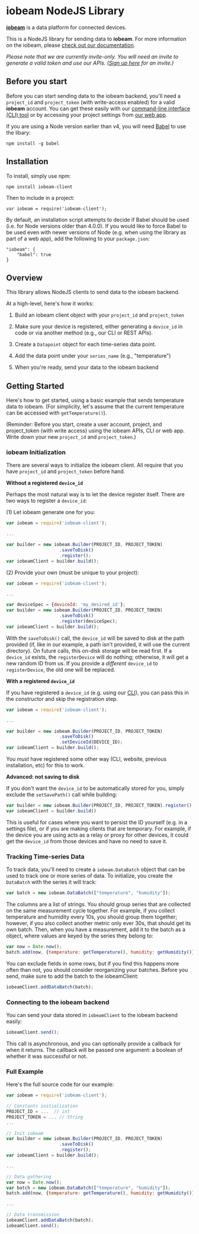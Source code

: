 # iobeam NodeJS Library

**[iobeam](https://iobeam.com)** is a data platform for connected devices.

This is a NodeJS library for sending data to **iobeam**.
For more information on the iobeam, please [check out our documentation](https://docs.iobeam.com).

*Please note that we are currently invite-only. You will need an invite
to generate a valid token and use our APIs.
([Sign up here](https://iobeam.com) for an invite.)*


## Before you start

Before you can start sending data to the iobeam backend, you'll need a
`project_id` and  `project_token` (with write-access enabled) for a valid
**iobeam** account. You can get these easily with our
[command-line interface (CLI) tool](https://github.com/iobeam/iobeam) or by
accessing your project settings from [our web app](https://app.iobeam.com).

If you are using a Node version earlier than v4, you will need
[Babel](https://www.npmjs.com/package/babel) to use the libary:

    npm install -g babel


## Installation

To install, simply use npm:

    npm install iobeam-client

Then to include in a project:

    var iobeam = require('iobeam-client');

By default, an installation script attempts to decide if Babel should be used
(i.e. for Node versions older than 4.0.0). If you would like to force Babel
to be used even with newer versions of Node (e.g. when using the library 
as part of a web app), add the following to your `package.json`:

    "iobeam": {
        "babel": true
    }

## Overview

This library allows NodeJS clients to send data to the
iobeam backend.

At a high-level, here's how it works:

1. Build an iobeam client object with your `project_id` and
`project_token`

1. Make sure your device is registered, either generating a `device_id` in
code or via another method (e.g., our CLI or REST APIs).

1. Create a `Datapoint` object for each time-series data point.

1. Add the data point under your `series_name` (e.g., "temperature")

1. When you're ready, send your data to the iobeam backend

## Getting Started

Here's how to get started, using a basic example that sends temperature
data to iobeam. (For simplicity, let's assume that the current temperature
can be accessed with `getTemperature()`).

(Reminder: Before you start, create a user account, project, and
project_token (with write access) using the iobeam APIs, CLI or web app.
Write down your new `project_id` and `project_token`.)

### iobeam Initialization

There are several ways to initialize the iobeam client. All require
that you have `project_id` and `project_token` before hand.

**Without a registered `device_id`**

Perhaps the most natural way is to let the device register itself.
There are two ways to register a `device_id`:

(1) Let iobeam generate one for you:
```javascript
var iobeam = require('iobeam-client');

...

var builder = new iobeam.Builder(PROJECT_ID, PROJECT_TOKEN)
                    .saveToDisk()
                    .register();
var iobeamClient = builder.build();
```

(2) Provide your own (must be unique to your project):
```javascript
var iobeam = require('iobeam-client');

...

var deviceSpec = {deviceId: 'my_desired_id'};
var builder = new iobeam.Builder(PROJECT_ID, PROJECT_TOKEN)
                    .saveToDisk()
                    .register(deviceSpec);
var iobeamClient = builder.build();
```

With the `saveToDisk()` call, the `device_id` will be saved to disk at the
path provided (if, like in our example, a path isn't provided, it will use
the current directory).
On future calls, this on-disk storage will be read first.
If a `device_id` exists, the `registerDevice` will do nothing; otherwise,
it will get a new random ID from us. If you provide a _different_ `device_id` to `registerDevice`, the old one will be replaced.

**With a registered `device_id`**

If you have registered a `device_id` (e.g. using our
[CLI](https://github.com/iobeam/iobeam)), you can pass this in the
constructor and skip the registration step.
```javascript
var iobeam = require('iobeam-client');

...

var builder = new iobeam.Builder(PROJECT_ID, PROJECT_TOKEN)
                    .saveToDisk()
                    .setDeviceId(DEVICE_ID);
var iobeamClient = builder.build();
```

You *must* have registered some other way (CLI, website, previous
installation, etc) for this to work.

**Advanced: not saving to disk**

If you don't want the `device_id` to be automatically stored for you, simply
exclude the `setSavePath()` call while building:
```javascript
var builder = new iobeam.Builder(PROJECT_ID, PROJECT_TOKEN).register()
var iobeamClient = builder.build()
```

This is useful for cases where you want to persist the ID yourself (e.g.
in a settings file), or if you are making clients that are
temporary. For example, if the device you are using acts as a relay or
proxy for other devices, it could get the `device_id` from those devices
and have no need to save it.

### Tracking Time-series Data

To track data, you'll need to create a `iobeam.DataBatch` object that can
be used to track one or more series of data. To initialize, you create
the `DataBatch` with the series it will track:
```javascript
var batch = new iobeam.DataBatch(["temperature", "humidity"]);
```

The columns are a list of strings. You should group series that are collected
on the same measurement cycle together. For example, if you collect temperature
and humidity every 10s, you should group them together; however, if you also
collect another metric only ever 30s, that should get its own batch.  Then,
when you have a measurement, add it to the batch as a object, where values
are keyed by the series they belong to:
```javascript
var now = Date.now();
batch.add(now, {temperature: getTemperature(), humidity: getHumidity()});
```

You can exclude fields in some rows, but if you find this happens more often than
not, you should consider reorganizing your batches. Before you send, make sure
to add the batch to the iobeamClient:
```javascript
iobeamClient.addDataBatch(batch);
```

### Connecting to the iobeam backend

You can send your data stored in `iobeamClient` to the iobeam backend
easily:
```javascript
iobeamClient.send();
```

This call is asynchronous, and you can optionally provide a callback for
when it returns. The callback will be passed one argument: a boolean of
whether it was successful or not.

### Full Example

Here's the full source code for our example:
```javascript
var iobeam = require('iobeam-client');

// Constants initialization
PROJECT_ID = ...  // int
PROJECT_TOKEN = ... // String
...

// Init iobeam
var builder = new iobeam.Builder(PROJECT_ID, PROJECT_TOKEN)
                    .saveToDisk()
                    .register();
var iobeamClient = builder.build();

...

// Data gathering
var now = Date.now();
var batch = new iobeam.DataBatch(["temperature", "humidity"]);
batch.add(now, {temperature: getTemperature(), humidity: getHumidity()});

...

// Data transmission
iobeamClient.addDataBatch(batch);
iobeamClient.send();
```

